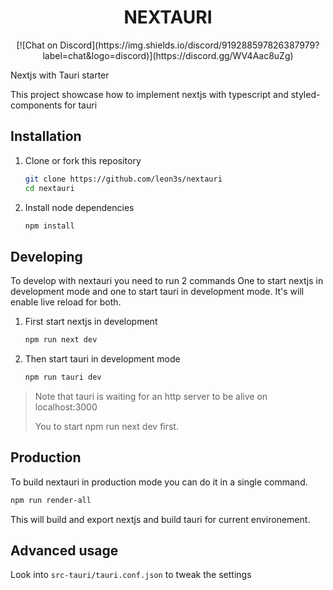 <div align="center">
  <h1>NEXTAURI</h1>
[![Chat on Discord](https://img.shields.io/discord/919288597826387979?label=chat&logo=discord)](https://discord.gg/WV4Aac8uZg)
</div>

Nextjs with Tauri starter

This project showcase how to implement nextjs with typescript and styled-components for tauri


## Installation


1.  Clone or fork this repository
    ```sh
    git clone https://github.com/leon3s/nextauri
    cd nextauri
    ```
2.  Install node dependencies
    ```sh
    npm install
    ```


## Developing


To develop with nextauri you need to run 2 commands
One to start nextjs in development mode and one to start tauri in development mode.
It's will enable live reload for both.


1.  First start nextjs in development

    ```sh
    npm run next dev
    ```

2.  Then start tauri in development mode

    ```sh
    npm run tauri dev
    ```

<blockquote>
Note that tauri is waiting for an http server to be alive on localhost:3000

You to start npm run next dev first.
</blockquote>


## Production


To build nextauri in production mode you can do it in a single command.

```sh
npm run render-all
```

This will build and export nextjs and build tauri for current environement.


## Advanced usage

Look into `src-tauri/tauri.conf.json` to tweak the settings
